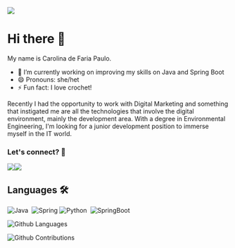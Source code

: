 ![](http://estruyf-github.azurewebsites.net/api/VisitorHit?user=CarolinaPaulo&repo=CarolinaPaulo&countColorcountColor)
<h1> Hi there 👋 </h1>

My name is Carolina de Faria Paulo. 
- 🔭 I’m currently working on improving my skills on Java and Spring Boot
- 😄 Pronouns: she/het
- ⚡ Fun fact: I love crochet!

Recently I had the opportunity to work with Digital Marketing and something that instigated me are all the technologies that involve the digital environment, mainly the development area. 
With a degree in Environmental Engineering, I'm looking for a junior development position to immerse myself in the IT world.


### Let's connect? 🤝

<p align="left">

<a href="https://www.linkedin.com/in/carolinapaulo187/"><img src="https://img.shields.io/badge/-LinkedIn-0077B5?style=flat&logo=Linkedin&logoColor=white"/></a><a href="https://www.facebook.com/carolina.paulo.16/"><img src="https://img.shields.io/badge/-Facebook-1877F2?style=flat&logo=facebook&logoColor=white"/></a>

</p>

## Languages 🛠  
![Java](https://img.shields.io/badge/-Java-05122A?style=flat&color=green)&nbsp;
![Spring](https://img.shields.io/badge/-Spring-05122A?style=flat&color=green)&nbsp;![Python](https://img.shields.io/badge/-Python-05122A?style=flat&color=green)&nbsp; ![SpringBoot](https://img.shields.io/badge/-SpringBoot-05122A?style=flat&color=orange)&nbsp;  

![Github Languages](https://github-readme-stats.vercel.app/api/top-langs/?username=CarolinaPaulo&layout=compact&count_private=true)


![Github Contributions](https://github-readme-streak-stats.herokuapp.com/?user=CarolinaPaulo&hide_border=false)

